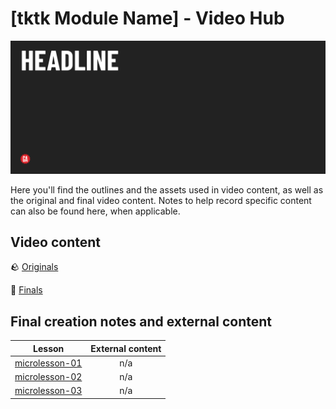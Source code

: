 # [tktk Module Name] - Video Hub

![Hero image](../../assets/tktkhero-secondary.png)

Here you'll find the outlines and the assets used in video content, as well as the original and final video content. Notes to help record specific content can also be found here, when applicable.

## Video content

🪨 [Originals]()

💎 [Finals]()

## Final creation notes and external content

| Lesson | External content |
| ------ |:----------------:|
| [microlesson-01](./microlesson-01.txt) | n/a |
| [microlesson-02](./microlesson-02.txt) | n/a |
| [microlesson-03](./microlesson-03.txt) | n/a |
